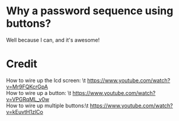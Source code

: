 # Why a password sequence using buttons?

Well because I can, and it's awesome!

# Credit

How to wire up the lcd screen:  \t https://www.youtube.com/watch?v=Mr9FQKcrGpA <br/>
How to wire up a button:        \t https://www.youtube.com/watch?v=VPGRqML_v0w <br/>
How to wire up multiple buttons:\t https://www.youtube.com/watch?v=kEuvtH1zlCo
